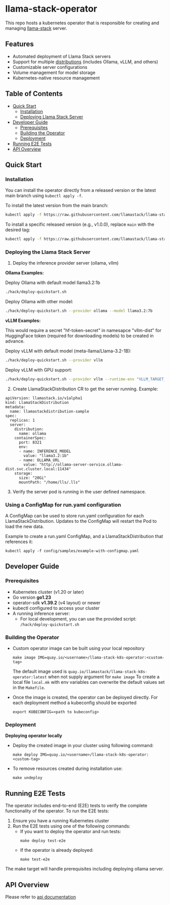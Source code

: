 # llama-stack-operator
This repo hosts a kubernetes operator that is responsible for creating and managing [llama-stack](https://github.com/meta-llama/llama-stack) server.


## Features

- Automated deployment of Llama Stack servers
- Support for multiple [distributions](https://github.com/meta-llama/llama-stack?tab=readme-ov-file#distributions) (includes Ollama, vLLM, and others)
- Customizable server configurations
- Volume management for model storage
- Kubernetes-native resource management

## Table of Contents

- [Quick Start](#quick-start)
    - [Installation](#installation)
    - [Deploying Llama Stack Server](#deploying-the-llama-stack-server)
- [Developer Guide](#developer-guide)
    - [Prerequisites](#prerequisites)
    - [Building the Operator](#building-the-operator)
    - [Deployment](#deployment)
- [Running E2E Tests](#running-e2e-tests)
- [API Overview](#api-overview)

## Quick Start

### Installation

You can install the operator directly from a released version or the latest main branch using `kubectl apply -f`.

To install the latest version from the main branch:

```bash
kubectl apply -f https://raw.githubusercontent.com/llamastack/llama-stack-k8s-operator/main/release/operator.yaml
```

To install a specific released version (e.g., v1.0.0), replace `main` with the desired tag:

```bash
kubectl apply -f https://raw.githubusercontent.com/llamastack/llama-stack-k8s-operator/v1.0.0/release/operator.yaml
```

### Deploying the Llama Stack Server

1. Deploy the inference provider server (ollama, vllm)

**Ollama Examples:**

Deploy Ollama with default model llama3.2:1b
```bash
./hack/deploy-quickstart.sh
```

Deploy Ollama with other model:
```bash
./hack/deploy-quickstart.sh --provider ollama --model llama3.2:7b
```

**vLLM Examples:**

This would require a secret "hf-token-secret" in namesapce "vllm-dist" for HuggingFace token (required for downloading models) to be created in advance.

Deploy vLLM with default model (meta-llama/Llama-3.2-1B):
```bash
./hack/deploy-quickstart.sh --provider vllm
```

Deploy vLLM with GPU support:
```bash
./hack/deploy-quickstart.sh --provider vllm --runtime-env "VLLM_TARGET_DEVICE=gpu,CUDA_VISIBLE_DEVICES=0"
```

2. Create LlamaStackDistribution CR to get the server running. Example:
```
apiVersion: llamastack.io/v1alpha1
kind: LlamaStackDistribution
metadata:
  name: llamastackdistribution-sample
spec:
  replicas: 1
  server:
    distribution:
      name: ollama
    containerSpec:
      port: 8321
      env:
      - name: INFERENCE_MODEL
        value: "llama3.2:1b"
      - name: OLLAMA_URL
        value: "http://ollama-server-service.ollama-dist.svc.cluster.local:11434"
    storage:
      size: "20Gi"
      mountPath: "/home/lls/.lls"
```
3. Verify the server pod is running in the user defined namespace.

### Using a ConfigMap for run.yaml configuration

A ConfigMap can be used to store run.yaml configuration for each LlamaStackDistribution.
Updates to the ConfigMap will restart the Pod to load the new data.

Example to create a run.yaml ConfigMap, and a LlamaStackDistribution that references it:
```
kubectl apply -f config/samples/example-with-configmap.yaml
```

## Developer Guide

### Prerequisites

- Kubernetes cluster (v1.20 or later)
- Go version **go1.23**
- operator-sdk **v1.39.2** (v4 layout) or newer
- kubectl configured to access your cluster
- A running inference server:
  - For local development, you can use the provided script: `/hack/deploy-quickstart.sh`

### Building the Operator

- Custom operator image can be built using your local repository

  ```commandline
  make image IMG=quay.io/<username>/llama-stack-k8s-operator:<custom-tag>
  ```

  The default image used is `quay.io/llamastack/llama-stack-k8s-operator:latest` when not supply argument for `make image`
  To create a local file `local.mk` with env variables can overwrite the default values set in the `Makefile`.

- Once the image is created, the operator can be deployed directly. For each deployment method a
  kubeconfig should be exported

  ```commandline
  export KUBECONFIG=<path to kubeconfig>
  ```

### Deployment

**Deploying operator locally**

- Deploy the created image in your cluster using following command:

  ```commandline
  make deploy IMG=quay.io/<username>/llama-stack-k8s-operator:<custom-tag>
  ```

- To remove resources created during installation use:

  ```commandline
  make undeploy
  ```

## Running E2E Tests

The operator includes end-to-end (E2E) tests to verify the complete functionality of the operator. To run the E2E tests:

1. Ensure you have a running Kubernetes cluster
2. Run the E2E tests using one of the following commands:
   - If you want to deploy the operator and run tests:
     ```commandline
     make deploy test-e2e
     ```
   - If the operator is already deployed:
     ```commandline
     make test-e2e
     ```

The make target will handle prerequisites including deploying ollama server.

## API Overview

Please refer to [api documentation](docs/api-overview.md)
